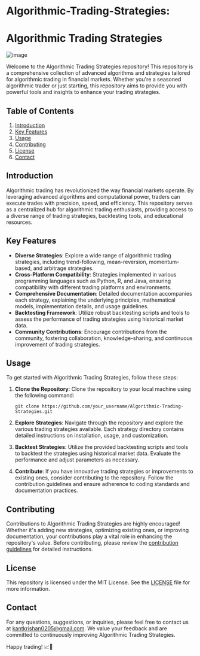 # Algorithmic-Trading-Strategies:
# Algorithmic Trading Strategies

![image](https://github.com/Krishancse/Algorithmic-Trading-Strategies/assets/97558810/e8090de0-ef56-447c-9d4c-ff95d10f17b1)

Welcome to the Algorithmic Trading Strategies repository! This repository is a comprehensive collection of advanced algorithms and strategies tailored for algorithmic trading in financial markets. Whether you're a seasoned algorithmic trader or just starting, this repository aims to provide you with powerful tools and insights to enhance your trading strategies.

## Table of Contents

1. [Introduction](#introduction)
2. [Key Features](#key-features)
3. [Usage](#usage)
4. [Contributing](#contributing)
5. [License](#license)
6. [Contact](#contact)

## Introduction

Algorithmic trading has revolutionized the way financial markets operate. By leveraging advanced algorithms and computational power, traders can execute trades with precision, speed, and efficiency. This repository serves as a centralized hub for algorithmic trading enthusiasts, providing access to a diverse range of trading strategies, backtesting tools, and educational resources.

## Key Features

- **Diverse Strategies**: Explore a wide range of algorithmic trading strategies, including trend-following, mean-reversion, momentum-based, and arbitrage strategies.
- **Cross-Platform Compatibility**: Strategies implemented in various programming languages such as Python, R, and Java, ensuring compatibility with different trading platforms and environments.
- **Comprehensive Documentation**: Detailed documentation accompanies each strategy, explaining the underlying principles, mathematical models, implementation details, and usage guidelines.
- **Backtesting Framework**: Utilize robust backtesting scripts and tools to assess the performance of trading strategies using historical market data.
- **Community Contributions**: Encourage contributions from the community, fostering collaboration, knowledge-sharing, and continuous improvement of trading strategies.

## Usage

To get started with Algorithmic Trading Strategies, follow these steps:

1. **Clone the Repository**: Clone the repository to your local machine using the following command:
   ```
   git clone https://github.com/your_username/Algorithmic-Trading-Strategies.git
   ```

2. **Explore Strategies**: Navigate through the repository and explore the various trading strategies available. Each strategy directory contains detailed instructions on installation, usage, and customization.

3. **Backtest Strategies**: Utilize the provided backtesting scripts and tools to backtest the strategies using historical market data. Evaluate the performance and adjust parameters as necessary.

4. **Contribute**: If you have innovative trading strategies or improvements to existing ones, consider contributing to the repository. Follow the contribution guidelines and ensure adherence to coding standards and documentation practices.

## Contributing

Contributions to Algorithmic Trading Strategies are highly encouraged! Whether it's adding new strategies, optimizing existing ones, or improving documentation, your contributions play a vital role in enhancing the repository's value. Before contributing, please review the [contribution guidelines](CONTRIBUTING.md) for detailed instructions.

## License

This repository is licensed under the MIT License. See the [LICENSE](LICENSE) file for more information.

## Contact

For any questions, suggestions, or inquiries, please feel free to contact us at kantkrishan0205@gmail.com. We value your feedback and are committed to continuously improving Algorithmic Trading Strategies.


Happy trading! 📈🤖
